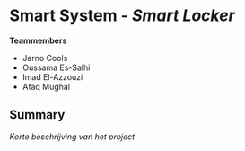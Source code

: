 # Smart System - *Smart Locker*

**Teammembers**
* Jarno Cools
* Oussama Es-Salhi
* Imad El-Azzouzi 
* Afaq Mughal

## Summary
*Korte beschrijving van het project*
